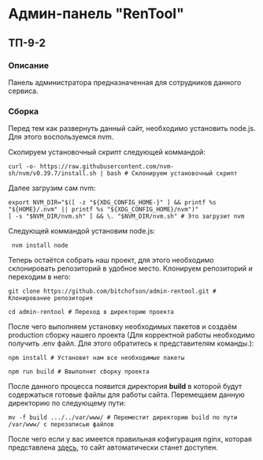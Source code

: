 # __Админ-панель "RenTool"__
## __ТП-9-2__

### __Описание__
Панель администратора предназначенная для сотрудников данного сервиса.
### __Сборка__
Перед тем как развернуть данный сайт, необходимо установить node.js. Для этого воспользуемся nvm.

Скопируем установочный скрипт следующей коммандой:
```
curl -o- https://raw.githubusercontent.com/nvm-sh/nvm/v0.39.7/install.sh | bash # Склонируем установочный скрипт
```

Далее загрузим сам nvm:

```
export NVM_DIR="$([ -z "${XDG_CONFIG_HOME-}" ] && printf %s "${HOME}/.nvm" || printf %s "${XDG_CONFIG_HOME}/nvm")"
[ -s "$NVM_DIR/nvm.sh" ] && \. "$NVM_DIR/nvm.sh" # Это загрузит nvm
```
Следующей коммандой установим node.js:
```
 nvm install node 
```
Теперь остаётся собрать наш проект, для этого необходимо склонировать репозиторий в удобное место.  Клонируем репозиторий и переходим в него:
```
git clone https://github.com/bitchofson/admin-rentool.git # Клонирование репозитория

cd admin-rentool # Переход в директорию проекта
```
 После чего выполняем установку необходимых пакетов и создаём production сборку нашего проекта (Для корректной работы необходимо получить .env файл. Для этого обратитесь к представителям команды.):
```
npm install # Установит нам все необходимые пакеты

npm run build # Ввыполнит сборку проекта
```

После данного процесса появится директория __build__ в которой будут содержаться готовые файлы для работы сайта. Перемещаем данную директорию по следующему пути:
```
mv -f build .../../var/www/ # Переместит директорию build по пути /var/www/ с перезаписью файлов
```

После чего если у вас имеется правильная кофигурация nginx, которая представлена [здесь](https://github.com/BuchnevDmitry/backend-9.2/tree/main/infra/nginx), то сайт автоматически станет доступен.

